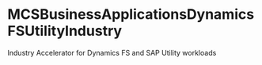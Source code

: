 # MCSBusinessApplicationsDynamicsFSUtilityIndustry
Industry Accelerator for Dynamics FS and SAP Utility workloads 
